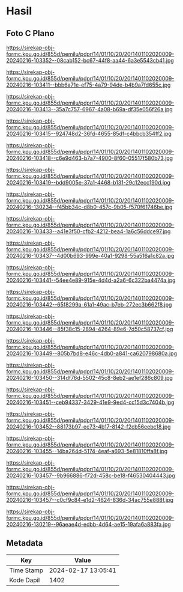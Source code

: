 # Hasil

## Foto C Plano

https://sirekap-obj-formc.kpu.go.id/855d/pemilu/pdpr/14/01/10/20/20/1401102020009-20240216-103352--08cab152-bc67-44f8-aa44-6a3e5543cb41.jpg

https://sirekap-obj-formc.kpu.go.id/855d/pemilu/pdpr/14/01/10/20/20/1401102020009-20240216-103411--bbb6a71e-ef75-4a79-94de-b4b9a7fd655c.jpg

https://sirekap-obj-formc.kpu.go.id/855d/pemilu/pdpr/14/01/10/20/20/1401102020009-20240216-103413--35a7c757-6967-4a08-b69a-df35e056f26a.jpg

https://sirekap-obj-formc.kpu.go.id/855d/pemilu/pdpr/14/01/10/20/20/1401102020009-20240216-103415--924748d2-36fd-4655-85df-c4bbcb354ff2.jpg

https://sirekap-obj-formc.kpu.go.id/855d/pemilu/pdpr/14/01/10/20/20/1401102020009-20240216-103418--c6e9d463-b7a7-4900-8f60-05517f580b73.jpg

https://sirekap-obj-formc.kpu.go.id/855d/pemilu/pdpr/14/01/10/20/20/1401102020009-20240216-103419--bdd9005e-37a1-4468-b131-29c12ecc190d.jpg

https://sirekap-obj-formc.kpu.go.id/855d/pemilu/pdpr/14/01/10/20/20/1401102020009-20240216-130234--f45bb34c-d8b0-457c-9b05-f570f61746be.jpg

https://sirekap-obj-formc.kpu.go.id/855d/pemilu/pdpr/14/01/10/20/20/1401102020009-20240216-103433--a41e3f50-cfb2-4212-bea4-1a6c56ddce97.jpg

https://sirekap-obj-formc.kpu.go.id/855d/pemilu/pdpr/14/01/10/20/20/1401102020009-20240216-103437--4d00b693-999e-40a1-9298-55a516a1c82a.jpg

https://sirekap-obj-formc.kpu.go.id/855d/pemilu/pdpr/14/01/10/20/20/1401102020009-20240216-103441--54ee4e89-915e-4d4d-a2a6-6c322ba4474a.jpg

https://sirekap-obj-formc.kpu.go.id/855d/pemilu/pdpr/14/01/10/20/20/1401102020009-20240216-103442--65f8299a-61a1-49ac-b7eb-272ec3b662f8.jpg

https://sirekap-obj-formc.kpu.go.id/855d/pemilu/pdpr/14/01/10/20/20/1401102020009-20240216-103446--85f38c15-2894-4264-89e6-7d50c58737cf.jpg

https://sirekap-obj-formc.kpu.go.id/855d/pemilu/pdpr/14/01/10/20/20/1401102020009-20240216-103449--805b7bd8-e46c-4db0-a841-ca620798680a.jpg

https://sirekap-obj-formc.kpu.go.id/855d/pemilu/pdpr/14/01/10/20/20/1401102020009-20240216-103450--314df76d-5502-45c8-8eb2-ae1ef286c809.jpg

https://sirekap-obj-formc.kpu.go.id/855d/pemilu/pdpr/14/01/10/20/20/1401102020009-20240216-103451--ceb94337-3429-41e9-9ed4-cc15d3c7404b.jpg

https://sirekap-obj-formc.kpu.go.id/855d/pemilu/pdpr/14/01/10/20/20/1401102020009-20240216-103452--88173b97-ec73-4b17-8142-f2cb56eebc18.jpg

https://sirekap-obj-formc.kpu.go.id/855d/pemilu/pdpr/14/01/10/20/20/1401102020009-20240216-103455--14ba264d-5174-4eaf-a693-5e81810ffa8f.jpg

https://sirekap-obj-formc.kpu.go.id/855d/pemilu/pdpr/14/01/10/20/20/1401102020009-20240216-103457--9b966886-f72d-458c-be18-f46530404443.jpg

https://sirekap-obj-formc.kpu.go.id/855d/pemilu/pdpr/14/01/10/20/20/1401102020009-20240216-103457--c0cf9c84-e1d2-4624-836d-34ac755e888f.jpg

https://sirekap-obj-formc.kpu.go.id/855d/pemilu/pdpr/14/01/10/20/20/1401102020009-20240216-130219--96aeae4d-edbb-4d64-ae15-19afa6a883fa.jpg


## Metadata

| Key        | Value               |
| ---------- | ------------------- |
| Time Stamp | 2024-02-17 13:05:41 |
| Kode Dapil | 1402                |



